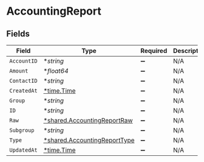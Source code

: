 # AccountingReport


## Fields

| Field                                                                              | Type                                                                               | Required                                                                           | Description                                                                        |
| ---------------------------------------------------------------------------------- | ---------------------------------------------------------------------------------- | ---------------------------------------------------------------------------------- | ---------------------------------------------------------------------------------- |
| `AccountID`                                                                        | **string*                                                                          | :heavy_minus_sign:                                                                 | N/A                                                                                |
| `Amount`                                                                           | **float64*                                                                         | :heavy_minus_sign:                                                                 | N/A                                                                                |
| `ContactID`                                                                        | **string*                                                                          | :heavy_minus_sign:                                                                 | N/A                                                                                |
| `CreatedAt`                                                                        | [*time.Time](https://pkg.go.dev/time#Time)                                         | :heavy_minus_sign:                                                                 | N/A                                                                                |
| `Group`                                                                            | **string*                                                                          | :heavy_minus_sign:                                                                 | N/A                                                                                |
| `ID`                                                                               | **string*                                                                          | :heavy_minus_sign:                                                                 | N/A                                                                                |
| `Raw`                                                                              | [*shared.AccountingReportRaw](../../../pkg/models/shared/accountingreportraw.md)   | :heavy_minus_sign:                                                                 | N/A                                                                                |
| `Subgroup`                                                                         | **string*                                                                          | :heavy_minus_sign:                                                                 | N/A                                                                                |
| `Type`                                                                             | [*shared.AccountingReportType](../../../pkg/models/shared/accountingreporttype.md) | :heavy_minus_sign:                                                                 | N/A                                                                                |
| `UpdatedAt`                                                                        | [*time.Time](https://pkg.go.dev/time#Time)                                         | :heavy_minus_sign:                                                                 | N/A                                                                                |